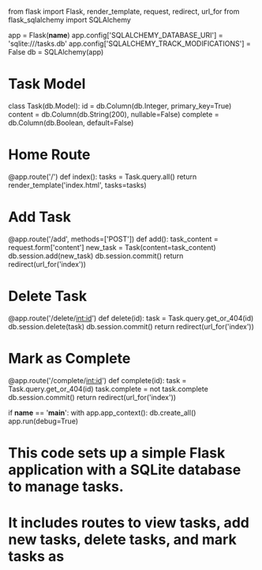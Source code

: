 from flask import Flask, render_template, request, redirect, url_for
from flask_sqlalchemy import SQLAlchemy

app = Flask(__name__)
app.config['SQLALCHEMY_DATABASE_URI'] = 'sqlite:///tasks.db'
app.config['SQLALCHEMY_TRACK_MODIFICATIONS'] = False
db = SQLAlchemy(app)

# Task Model
class Task(db.Model):
    id = db.Column(db.Integer, primary_key=True)
    content = db.Column(db.String(200), nullable=False)
    complete = db.Column(db.Boolean, default=False)

# Home Route
@app.route('/')
def index():
    tasks = Task.query.all()
    return render_template('index.html', tasks=tasks)

# Add Task
@app.route('/add', methods=['POST'])
def add():
    task_content = request.form['content']
    new_task = Task(content=task_content)
    db.session.add(new_task)
    db.session.commit()
    return redirect(url_for('index'))

# Delete Task
@app.route('/delete/<int:id>')
def delete(id):
    task = Task.query.get_or_404(id)
    db.session.delete(task)
    db.session.commit()
    return redirect(url_for('index'))

# Mark as Complete
@app.route('/complete/<int:id>')
def complete(id):
    task = Task.query.get_or_404(id)
    task.complete = not task.complete
    db.session.commit()
    return redirect(url_for('index'))

if __name__ == '__main__':
    with app.app_context():
        db.create_all()
    app.run(debug=True)
# This code sets up a simple Flask application with a SQLite database to manage tasks.
# It includes routes to view tasks, add new tasks, delete tasks, and mark tasks as
